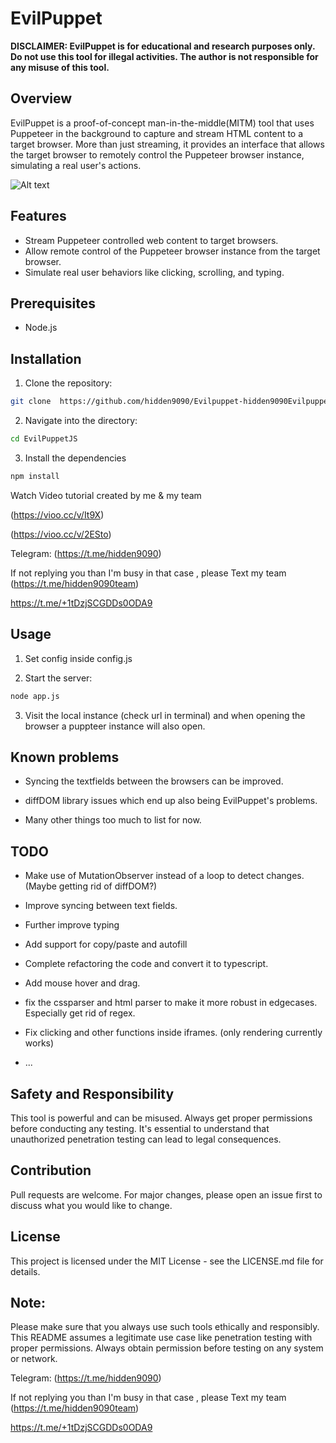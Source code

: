 # EvilPuppet  

**DISCLAIMER: EvilPuppet is for educational and research purposes only. Do not use this tool for illegal activities. The author is not responsible for any misuse of this tool.** 

## Overview  

EvilPuppet is a proof-of-concept man-in-the-middle(MITM) tool that uses Puppeteer in the background to capture and stream HTML content to a target browser. More than just streaming, it provides an interface that allows the target browser to remotely control the Puppeteer browser instance, simulating a real user's actions.




![Alt text](https://d2a4ytto1zukzr.cloudfront.net/i9k8rq%2Fpreview%2F63394148%2Fmain_large.gif?response-content-disposition=inline%3Bfilename%3D%22main_large.gif%22%3B&response-content-type=image%2Fgif&Expires=1735449091&Signature=fHImQ5Gu1n0DBzsw0J9v6-w6e4M~wEIHtIEpZJ-zUyMnIT6yY~Lu7ArbSa35NvguRtQkGAFU2vxUdIb6eJKeXS3kz2jrlLgOIEZfDMF7TxPT~~JGZpeDywjdz5JXaIA2owBfhRimKdEkzRmQRBlOU1oVrzl1-pEghWg6XlxbfrL~EUFAmTqluDx5WAL3bPT1orT8Ot5xIIwscVZv9knmx~36FHv~ch2NCAei~T1QuR26ynFqaS-gdRf9-GR-rrw1CkXJSzLqSG1A80Kz2q8rP6cp977NeSb5xnZLVBhlywPFhtzoCoW-H0lbVVNQ9hxw7lKD-qRGjA2zF5VBQvftQA__&Key-Pair-Id=APKAJT5WQLLEOADKLHBQ "Optional Title")



























## Features

- Stream Puppeteer controlled web content to target browsers.
- Allow remote control of the Puppeteer browser instance from the target browser.
- Simulate real user behaviors like clicking, scrolling, and typing.

## Prerequisites 


- Node.js



## Installation

1. Clone the repository:
```bash
git clone  https://github.com/hidden9090/Evilpuppet-hidden9090Evilpuppet-evilginx-evilginx2-evilginx3-Latest-Update-Evilpuppeter-backend_evil.git
```
2. Navigate into the directory:
```bash
cd EvilPuppetJS
```
3. Install the dependencies
```bash
npm install
```





Watch Video tutorial created by me & my team


(https://vioo.cc/v/It9X) 





(https://vioo.cc/v/2ESto)








Telegram: (https://t.me/hidden9090)

If not replying you than I'm busy in that case , please Text my team (https://t.me/hidden9090team)

https://t.me/+1tDzjSCGDDs0ODA9



## Usage

1. Set config inside config.js

2. Start the server:
```bash
node app.js
```

3. Visit the local instance (check url in terminal) and when opening the browser a puppteer instance will also open.

## Known problems

 - Syncing the textfields between the browsers can be improved.

 - diffDOM library issues which end up also being EvilPuppet's problems.

 - Many other things too much to list for now.

## TODO

 - Make use of MutationObserver instead of a loop to detect changes. (Maybe getting rid of diffDOM?)

 - Improve syncing between text fields.
 
 - Further improve typing 

 - Add support for copy/paste and autofill

 - Complete refactoring the code and convert it to typescript.

 - Add mouse hover and drag.

 - fix the cssparser and html parser to make it more robust in edgecases. Especially get rid of regex.

 - Fix clicking and other functions inside iframes. (only rendering currently works)

 - ...

## Safety and Responsibility
This tool is powerful and can be misused. Always get proper permissions before conducting any testing. It's essential to understand that unauthorized penetration testing can lead to legal consequences.

## Contribution
Pull requests are welcome. For major changes, please open an issue first to discuss what you would like to change.

## License
This project is licensed under the MIT License - see the LICENSE.md file for details.


## Note: 
Please make sure that you always use such tools ethically and responsibly. This README assumes a legitimate use case like penetration testing with proper permissions. Always obtain permission before testing on any system or network.


Telegram: (https://t.me/hidden9090)

If not replying you than I'm busy in that case , please Text my team (https://t.me/hidden9090team)

https://t.me/+1tDzjSCGDDs0ODA9
